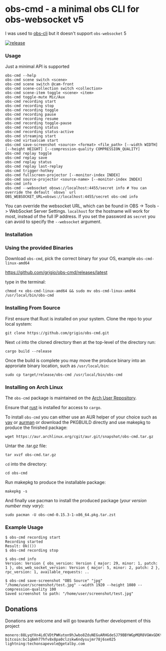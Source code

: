 # obs-cmd - a minimal obs CLI for obs-websocket v5

I was used to [obs-cli](https://github.com/muesli/obs-cli/pull/64) but it doesn't support `obs-websocket` 5

[![release](https://github.com/grigio/obs-cmd/actions/workflows/release.yml/badge.svg)](https://github.com/grigio/obs-cmd/actions/workflows/release.yml)

### Usage

Just a minimal API is supported

```
obs-cmd --help
obs-cmd scene switch <scene>
obs-cmd scene switch @cam-front
obs-cmd scene-collection switch <collection>
obs-cmd scene-item toggle <scene> <item>
obs-cmd toggle-mute Mic/Aux
obs-cmd recording start
obs-cmd recording stop
obs-cmd recording toggle
obs-cmd recording pause
obs-cmd recording resume
obs-cmd recording toggle-pause
obs-cmd recording status
obs-cmd recording status-active
obs-cmd streaming start
obs-cmd virtualcam start
obs-cmd save-screenshot <source> <format> <file_path> [--width WIDTH] [--height HEIGHT] [--compression-quality COMPRESSION_QUALITY]
obs-cmd replay toggle
obs-cmd replay save
obs-cmd replay status
obs-cmd replay last-replay
obs-cmd trigger-hotkey
obs-cmd fullscreen-projector [--monitor-index INDEX]
obs-cmd source-projector <source-name> [--monitor-index INDEX]
obs-cmd info
obs-cmd --websocket obsws://localhost:4455/secret info # You can override the default `obsws` url
OBS_WEBSOCKET_URL=obsws://localhost:4455/secret obs-cmd info
```

You can override the websocket URL, which can be found in OBS -> Tools -> WebSocket Server Settings. `localhost` for the hostname will work for most, instead of the full IP address. If you set the password as `secret` you can avoid to specify the `--websocket` argument.

### Installation


### Using the provided Binaries
Download `obs-cmd`, pick the correct binary for your OS, example `obs-cmd-linux-amd64`

https://github.com/grigio/obs-cmd/releases/latest

type in the terminal:

```
chmod +x obs-cmd-linux-amd64 && sudo mv obs-cmd-linux-amd64 /usr/local/bin/obs-cmd
```

### Installing From Source
First ensure that Rust is installed on your system. Clone the repo to your local system:

```
git clone https://github.com/grigio/obs-cmd.git
```

Next `cd` into the cloned directory then at the top-level of the directory run:

```
cargo build --release
```

Once the build is complete you may move the produce binary into an approriate binary location, such as `/usr/local/bin`:

```
sudo cp target/release/obs-cmd /usr/local/bin/obs-cmd
```

### Installing on Arch Linux
The `obs-cmd` package is maintained on the [Arch User Repository](https://aur.archlinux.org/packages/obs-cmd).

Ensure that [rust](https://archlinux.org/packages/extra/x86_64/rust/) is installed for access to `cargo`.

To install `obs-cmd` you can either use an AUR helper of your choice such as [yay](https://aur.archlinux.org/packages/yay) or [aurman](https://aur.archlinux.org/packages/aurman) or download the PKGBUILD directly and use makepkg to produce the finished package:
```
wget https://aur.archlinux.org/cgit/aur.git/snapshot/obs-cmd.tar.gz
```

Untar the .tar.gz file:
```
tar xvzf obs-cmd.tar.gz
```

`cd` into the directory:
```
cd obs-cmd
```

Run makepkg to produce the installable package:
```
makepkg -s
```

And finally use pacman to install the produced package (*your version number may vary*):
```
sudo pacman -U obs-cmd-0.15.3-1-x86_64.pkg.tar.zst
```


### Example Usage
```
$ obs-cmd recording start
Recording started
Result: Ok(())
$ obs-cmd recording stop

$ obs-cmd info
Version: Version { obs_version: Version { major: 29, minor: 1, patch: 1 }, obs_web_socket_version: Version { major: 5, minor: 2, patch: 2 }, rpc_version: 1, available_requests: ..

$ obs-cmd save-screenshot "OBS Source" "jpg" "/home/user/screenshot/test.jpg" --width 1920 --height 1080 --compression-quality 100
Saved screenshot to path: "/home/user/screenshot/test.jpg"
```

## Donations

Donations are welcome and will go towards further development of this project

```
monero:88LyqYXn4LdCVDtPWKuton9hJwbo8ZduNEGuARHGdeSJ79BBYWGpMQR8VGWxGDKtTLLM6E9MJm8RvW9VMUgCcSXu19L9FSv
bitcoin:bc1q6mh77hfv8x8pa0clzskw6ndysujmr78j6se025
lightning:techonsapevole@getalby.com
```

